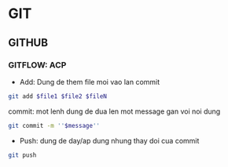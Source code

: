 # GIT
## GITHUB
### GITFLOW: ACP


- Add: Dung de them file moi vao lan commit 
```sh
git add $file1 $file2 $fileN
```
commit: mot lenh dung de dua len mot message gan voi noi dung
```sh
git commit -m ''$message''
```
- Push: dung de day/ap dung nhung thay doi cua commit
```sh
git push
```